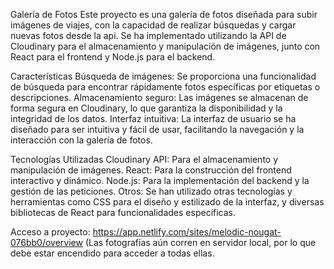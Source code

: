 Galería de Fotos
Este proyecto es una galería de fotos diseñada para subir imágenes de viajes, con la capacidad de realizar búsquedas y cargar nuevas fotos desde la api. Se ha implementado utilizando la API de Cloudinary para el almacenamiento y manipulación de imágenes, junto con React para el frontend y Node.js para el backend.

Características
Búsqueda de imágenes: Se proporciona una funcionalidad de búsqueda para encontrar rápidamente fotos específicas por etiquetas o descripciones.
Almacenamiento seguro: Las imágenes se almacenan de forma segura en Cloudinary, lo que garantiza la disponibilidad y la integridad de los datos.
Interfaz intuitiva: La interfaz de usuario se ha diseñado para ser intuitiva y fácil de usar, facilitando la navegación y la interacción con la galería de fotos.


Tecnologías Utilizadas
Cloudinary API: Para el almacenamiento y manipulación de imágenes.
React: Para la construcción del frontend interactivo y dinámico.
Node.js: Para la implementación del backend y la gestión de las peticiones.
Otros: Se han utilizado otras tecnologías y herramientas como CSS para el diseño y estilizado de la interfaz, y diversas bibliotecas de React para funcionalidades específicas.


Acceso a proyecto: https://app.netlify.com/sites/melodic-nougat-076bb0/overview
(Las fotografias aún corren en servidor local, por lo que debe estar encendido para acceder a todas ellas.
